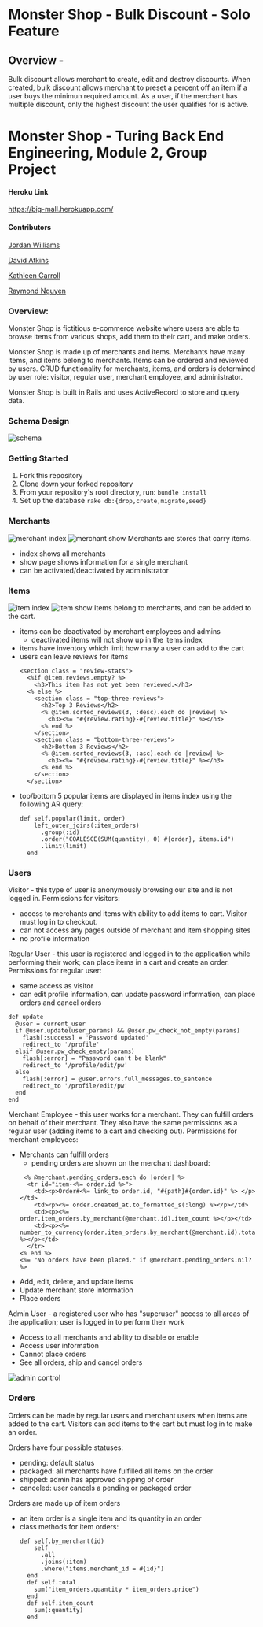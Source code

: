 # Monster Shop - Bulk Discount - Solo Feature

## Overview - 
Bulk discount allows merchant to create, edit and destroy discounts. When created, bulk discount 
allows merchant to preset a percent off an item if a user buys the minimun required amount. As a user, if the merchant has multiple discount, only the highest discount the user
qualifies for is active.


# Monster Shop - Turing Back End Engineering, Module 2, Group Project
#### Heroku Link
https://big-mall.herokuapp.com/

#### Contributors
[Jordan Williams](https://github.com/iEv0lv3)

[David Atkins](https://github.com/d-atkins)

[Kathleen Carroll](https://github.com/kathleen-carroll)

[Raymond Nguyen](https://github.com/itemniner)

### Overview:
Monster Shop is fictitious  e-commerce website where users are able to browse items from various shops, add them to their cart, and make orders.

Monster Shop is made up of merchants and items. Merchants have many items, and items belong to merchants. Items can be ordered and reviewed by users. CRUD functionality for merchants, items, and orders is determined by user role: visitor, regular user, merchant employee, and administrator.

Monster Shop is built in Rails and uses ActiveRecord to store and query data.

### Schema Design
![schema](https://i.imgur.com/srezwoS.png)

### Getting Started
1. Fork this repository
2. Clone down your forked repository
3. From your repository's root directory, run:
`bundle install`
4. Set up the database
`rake db:{drop,create,migrate,seed}`

### Merchants
![merchant index](https://i.imgur.com/oqeYGrW.png)
![merchant show](https://i.imgur.com/d6o4TeS.png)
Merchants are stores that carry items.
- index shows all merchants
- show page shows information for a single merchant
- can be activated/deactivated by administrator

### Items
![item index](https://i.imgur.com/XCwIUx1.png)
![item show](https://i.imgur.com/gI0oCxe.png)
Items belong to merchants, and can be added to the cart.
- items can be deactivated by merchant employees and admins
  - deactivated items will not show up in the items index
- items have inventory which limit how many a user can add to the cart
- users can leave reviews for items
  ```
  <section class = "review-stats">
    <%if @item.reviews.empty? %>
      <h3>This item has not yet been reviewed.</h3>
    <% else %>
      <section class = "top-three-reviews">
        <h2>Top 3 Reviews</h2>
        <% @item.sorted_reviews(3, :desc).each do |review| %>
          <h3><%= "#{review.rating}-#{review.title}" %></h3>
        <% end %>
      </section>
      <section class = "bottom-three-reviews">
        <h2>Bottom 3 Reviews</h2>
        <% @item.sorted_reviews(3, :asc).each do |review| %>
          <h3><%= "#{review.rating}-#{review.title}" %></h3>
        <% end %>
      </section>
    </section>
  ```
- top/bottom 5 popular items are displayed in items index using the following AR query:
  ```
  def self.popular(limit, order)
      left_outer_joins(:item_orders)
        .group(:id)
        .order("COALESCE(SUM(quantity), 0) #{order}, items.id")
        .limit(limit)
    end
  ```

### Users
Visitor - this type of user is anonymously browsing our site and is not logged in. Permissions for visitors:
  - access to merchants and items with ability to add items to cart.  Visitor must log in to checkout.
  - can not access any pages outside of merchant and item shopping sites
  - no profile information
  
Regular User - this user is registered and logged in to the application while performing their work; can place items in a cart and create an order. Permissions for regular user:
  - same access as visitor
  - can edit profile information, can update password information, can place orders and cancel orders
  ```
  def update
    @user = current_user
    if @user.update(user_params) && @user.pw_check_not_empty(params)
      flash[:success] = 'Password updated'
      redirect_to '/profile'
    elsif @user.pw_check_empty(params)
      flash[:error] = "Password can't be blank"
      redirect_to '/profile/edit/pw'
    else
      flash[:error] = @user.errors.full_messages.to_sentence
      redirect_to '/profile/edit/pw'
    end
  end
  ```
  
Merchant Employee - this user works for a merchant. They can fulfill orders on behalf of their merchant. They also have the same permissions as a regular user (adding items to a cart and checking out). Permissions for merchant employees:
  - Merchants can fulfill orders
    - pending orders are shown on the merchant dashboard:
    ```
     <% @merchant.pending_orders.each do |order| %>
      <tr id="item-<%= order.id %>">
        <td><p>Order#<%= link_to order.id, "#{path}#{order.id}" %> </p></td>
        <td><p><%= order.created_at.to_formatted_s(:long) %></p></td>
        <td><p><%= order.item_orders.by_merchant(@merchant.id).item_count %></p></td>
        <td><p><%= number_to_currency(order.item_orders.by_merchant(@merchant.id).total) %></p></td>
      </tr>
    <% end %>
    <%= "No orders have been placed." if @merchant.pending_orders.nil? %>
    ```
  - Add, edit, delete, and update items
  - Update merchant store information
  - Place orders
  
Admin User - a registered user who has "superuser" access to all areas of the application; user is logged in to perform their work
  - Access to all merchants and ability to disable or enable
  - Access user information
  - Cannot place orders
  - See all orders, ship and cancel orders
  
  ![admin control](https://slack-imgs.com/?c=1&o1=ro&url=https%3A%2F%2Fmedia.giphy.com%2Fmedia%2FQuCiMbc7FWAy2bxWUO%2Fgiphy.gif)
  

### Orders
Orders can be made by regular users and merchant users when items are added to the cart.
Visitors can add items to the cart but must log in to make an order.

Orders have four possible statuses:
- pending: default status
- packaged: all merchants have fulfilled all items on the order
- shipped: admin has approved shipping of order
- canceled: user cancels a pending or packaged order

Orders are made up of item orders
- an item order is a single item and its quantity in an order
- class methods for item orders:
  ```
  def self.by_merchant(id)
      self
        .all
        .joins(:item)
        .where("items.merchant_id = #{id}")
    end
    def self.total
      sum("item_orders.quantity * item_orders.price")
    end
    def self.item_count
      sum(:quantity)
    end
  ```
